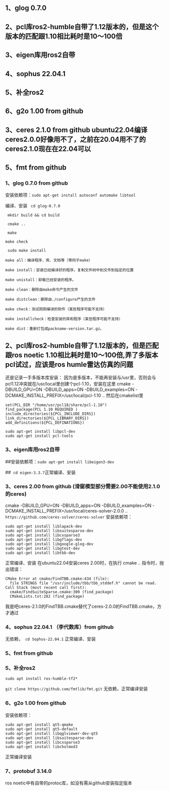 ## 1、glog 0.7.0
## 2、pcl库ros2-humble自带了1.12版本的，但是这个版本的匹配跟1.10相比耗时是10～100倍
## 3、eigen库用ros2自带
## 4、sophus 22.04.1
## 5、补全ros2
## 6、g2o 1.00 from github
## 3、ceres 2.1.0 from github ubuntu22.04编译ceres2.0.0好像用不了，之前在20.04用不了的ceres2.1.0现在在22.04可以
## 5、fmt from github

### 1、glog 0.7.0 from github
安装依赖项：`` sudo apt-get install autoconf automake libtool ``

编译、安装
`` cd glog-0.7.0``

`` mkdir build && cd build``

`` cmake ..``

`` make``

``make check``

`` sudo make install``
```
make all：编译程序、库、文档等（等同于make）

make install：安装已经编译好的程序。复制文件树中到文件到指定的位置

make unistall：卸载已经安装的程序。

make clean：删除由make命令产生的文件

make distclean：删除由./configure产生的文件

make check：测试刚刚编译的软件（某些程序可能不支持）

make installcheck：检查安装的库和程序（某些程序可能不支持）

make dist：重新打包成packname-version.tar.gz。
```

## 2、pcl库ros2-humble自带了1.12版本的，但是匹配跟ros noetic 1.10相比耗时是10～100倍,弄了多版本pcl试过，应该是ros humle雷达仿真的问题

还是记录一手多版本库安装：
因为是多版本，不能再安装与/usr里，否则会与pcl1.12冲突就在/usr/local里创建个pcl-1.10，安装在这里
cmake -DBUILD_GPU=ON -DBUILD_apps=ON -DBUILD_examples=ON       -DCMAKE_INSTALL_PREFIX=/usr/local/pcl-1.10 ..
然后在cmakelist里
```
set(PCL_DIR "/home/usr/pcl18/share/pcl-1.10")
find_package(PCL 1.10 REQUIRED )
include_directories(${PCL_INCLUDE_DIRS})
link_directories(${PCL_LIBRARY_DIRS})
add_definitions(${PCL_DEFINATIONS})

```
```
sudo apt-get install libpcl-dev
sudo apt-get install pcl-tools
```

### 3、eigen库用ros2自带
##安装依赖项：``sudo apt-get install libeigen3-dev``

##`` cd eigen-3.3.7``正常编译、安装

### 3、ceres 2.00 from github (滑窗模型部分需要2.00不能使用2.1.0的ceres)
cmake -DBUILD_GPU=ON -DBUILD_apps=ON -DBUILD_examples=ON -DCMAKE_INSTALL_PREFIX=/usr/local/ceres-solver-2.0.0 ..
``https://github.com/ceres-solver/ceres-solver``
安装依赖项：
```
sudo apt-get install liblapack-dev
sudo apt-get install libsuitesparse-dev
sudo apt-get install libcxsparse3
sudo apt-get install libgflags-dev
sudo apt-get install libgoogle-glog-dev
sudo apt-get install libgtest-dev
sudo apt-get install libtbb-dev

```

正常编译、安装
在ubuntu22.04安装ceres 2.00时，在执行 cmake .. 指令时，抛出错误：
```
CMake Error at cmake/FindTBB.cmake:434 (file):
  file STRINGS file "/usr/include/tbb/tbb_stddef.h" cannot be read.
Call Stack (most recent call first):
  cmake/FindSuiteSparse.cmake:309 (find_package)
  CMakeLists.txt:282 (find_package)
```
我是吧ceres-2.1.0的FindTBB.cmake替代了ceres-2.0.0的FindTBB.cmake，方才通过

### 4、sophus 22.04.1 （李代数库）from github
无依赖，`` cd Sophus-22.04.1`` 正常编译、安装

### 5、fmt from github

### 5、补全ros2
``sudo apt install ros-humble-tf2* ``

``git clone https://github.com/fmtlib/fmt.git``
无依赖，正常编译安装

### 6、g2o 1.00 from github
安装依赖项：
```
sudo apt-get install qt5-qmake
sudo apt-get install qt5-default
sudo apt-get install libqglviewer-dev-qt5
sudo apt-get install libsuitesparse-dev
sudo apt-get install libcxsparse3
sudo apt-get install libcholmod3
```
正常编译安装
### 7、protobuf 3.14.0
ros noetic中有自带的protoc库，如没有需从github安装指定版本
